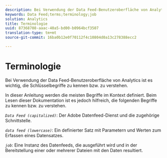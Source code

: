 ```yaml
---
description: Bei Verwendung der Data Feed-Benutzeroberfläche von Analytics ist es wichtig, die Schlüsselbegriffe zu kennen bzw. zu verstehen.
keywords: Data Feed;terms;terminology;job
solution: Analytics
title: Terminologie
uuid: 87368708-aaac-40a5-bd00-b0964bcf3507
translation-type: tm+mt
source-git-commit: 16ba0b12e0f70112f4c10804d0a13c278388ecc2

---
```



# Terminologie

Bei Verwendung der Data Feed-Benutzeroberfläche von Analytics ist es wichtig, die Schlüsselbegriffe zu kennen bzw. zu verstehen.

In dieser Anleitung werden die meisten Begriffe im Kontext definiert. Beim Lesen dieser Dokumentation ist es jedoch hilfreich, die folgenden Begriffe zu kennen bzw. zu verstehen.

*`Data Feed (capitalized)`*: Der Adobe Datenfeed-Dienst und die zugehörige Schnittstelle.

*`data feed (lowercase)`*: Ein definierter Satz mit Parametern und Werten zum Erfassen eines Datensatzes.

*`job`*: Eine Instanz des Datenfeeds, die ausgeführt wird und in der Bereitstellung einer oder mehrerer Dateien mit den Daten resultiert.
